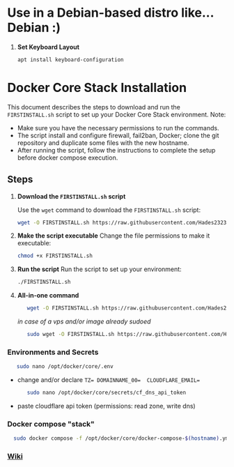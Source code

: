 # Use in a Debian-based distro like... Debian :)

1. **Set Keyboard Layout**
   ```bash
   apt install keyboard-configuration
   ```

# Docker Core Stack Installation

This document describes the steps to download and run the `FIRSTINSTALL.sh` script to set up your Docker Core Stack environment.
Note:
* Make sure you have the necessary permissions to run the commands.
* The script install and configure firewall, fail2ban, Docker; clone the git repository and duplicate some files with the new hostname.
* After running the script, follow the instructions to complete the setup before docker compose execution.

## Steps

1. **Download the `FIRSTINSTALL.sh` script**

   Use the `wget` command to download the `FIRSTINSTALL.sh` script:

   ```bash
   wget -O FIRSTINSTALL.sh https://raw.githubusercontent.com/Hades2323/DockerCore/refs/heads/main/scripts/FIRSTINSTALL.sh
   ```

2. **Make the script executable**
   Change the file permissions to make it executable:
   ```bash
   chmod +x FIRSTINSTALL.sh
   ```

3. **Run the script**
   Run the script to set up your environment:
   ```bash
   ./FIRSTINSTALL.sh
   ```

4. **All-in-one command**
   ```bash
      wget -O FIRSTINSTALL.sh https://raw.githubusercontent.com/Hades2323/DockerCore/refs/heads/main/scripts/FIRSTINSTALL.sh && chmod +x FIRSTINSTALL.sh && bash FIRSTINSTALL.sh
   ```
   *in case of a vps and/or image already sudoed*
   ```bash
      sudo wget -O FIRSTINSTALL.sh https://raw.githubusercontent.com/Hades2323/DockerCore/refs/heads/main/scripts/FIRSTINSTALL.sh && sudo chmod +x FIRSTINSTALL.sh && sudo bash FIRSTINSTALL.sh
   
   ```

### Environments and Secrets

   ```bash
      sudo nano /opt/docker/core/.env
   ```
* change and/or declare
`
  TZ=
  DOMAINNAME_00= 
  CLOUDFLARE_EMAIL=
`

   ```bash
      sudo nano /opt/docker/core/secrets/cf_dns_api_token
   ```
* paste cloudflare api token (permissions: read zone, write dns)

### Docker compose "stack"
  ```bash
    sudo docker compose -f /opt/docker/core/docker-compose-$(hostname).yml --profile all --profile core --profile media --profile downloads --profile arrs --profile dbs up -d
  ```

### [Wiki](https://github.com/Hades2323/DockerCore/wiki)
